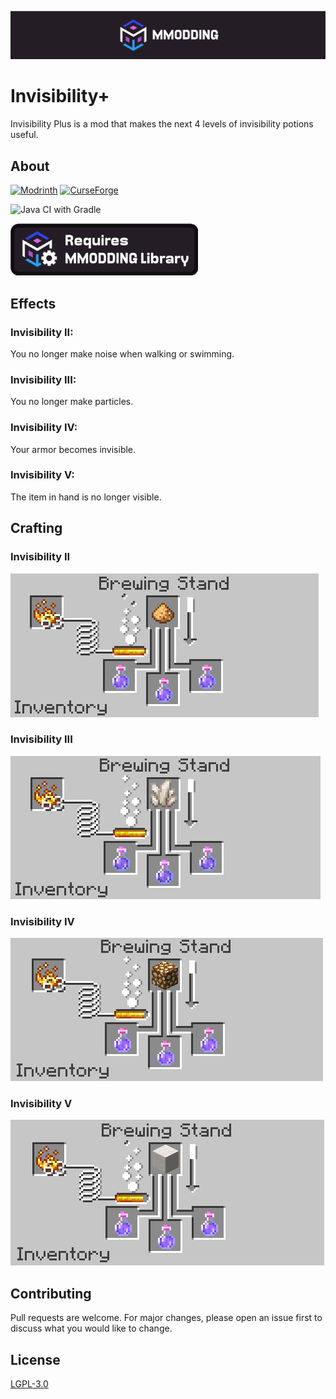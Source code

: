 [![MModding](https://raw.githubusercontent.com/MModding/mmodding.github.io/main/assets/mmodding_dark_banner.png)](https://discord.gg/2Sr83HJpD3)

# Invisibility+ #

Invisibility Plus is a mod that makes the next 4 levels of invisibility potions useful.

## About
[![Modrinth](https://modrinth-utils.vercel.app/api/badge/versions?id=YJq4piwx&logo=true&last=true)](https://www.modrinth.com/mod/invisibility-plus/versions)
[![CurseForge](http://cf.way2muchnoise.eu/versions/695230.svg)](https://www.curseforge.com/minecraft/mc-mods/invisibility-plus)

![Java CI with Gradle](https://github.com/MModding/MModding-Library/workflows/Java%20CI%20with%20Gradle/badge.svg?branch=main)

<a href="https://modrinth.com/mod/mmodding-library"><img src="https://raw.githubusercontent.com/MModding/mmodding.github.io/main/assets/requires_library.png" width="300"></img></a>

## Effects

### Invisibility II:
You no longer make noise when walking or swimming.

### Invisibility III:
You no longer make particles.

### Invisibility IV:
Your armor becomes invisible.

### Invisibility V:
The item in hand is no longer visible.

## Crafting

### Invisibility II
![Invisibility II Recipe](https://raw.githubusercontent.com/MModding/mmodding.github.io/main/assets/invisibility_plus/inv2recipe.png)
### Invisibility III
![Invisibility III Recipe](https://raw.githubusercontent.com/MModding/mmodding.github.io/main/assets/invisibility_plus/inv3recipe.png)
### Invisibility IV
![Invisibility IV Recipe](https://raw.githubusercontent.com/MModding/mmodding.github.io/main/assets/invisibility_plus/inv4recipe.png)
### Invisibility V
![Invisibility V Recipe](https://raw.githubusercontent.com/MModding/mmodding.github.io/main/assets/invisibility_plus/inv5recipe.png)

## Contributing
Pull requests are welcome. For major changes, please open an issue first to discuss what you would like to change.

## License
[LGPL-3.0](https://opensource.org/licenses/LGPL-3.0)
